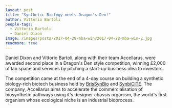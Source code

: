 ```yaml
---
layout: post
title: "Synthetic Biology meets Dragon's Den!"
author: Vittorio Bartoli
people-tags: 
  - Vittorio Bartoli
  - Daniel Dixon
image: /images/posts/2017-04-28-mba-win/2017-04-28-mba-win-2.jpg
readmore: true
---
```

Daniel Dixon and Vittorio Bartoli, along with their team Accellarus, were awarded second place in a Dragon's Den style competition, winning £2,000 of lab space and services by pitching a start-up business idea to investors.

The competition came at the end of a 4-day course on building a synthetic biology-rich biotech business held by [BrisSynBio](http://www.bristol.ac.uk/brissynbio/) and [SynbiCITE](http://www.synbicite.com/news-events/2017/may/11/brissynbios-competition-winners-announced/). The company, Accellarus aims to accelerate the commercialisation of biosynthetic pathways using it's designer chassis organism, the world's first organism whose ecological niche is an industrial bioprocess.
